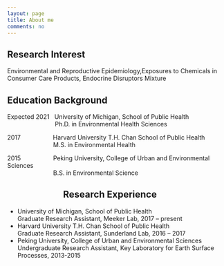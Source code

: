 ```yaml
---
layout: page
title: About me
comments: no
---
```


<!--we are changing here into About me-->
Research Interest
-----------------

Environmental and Reproductive Epidemiology,Exposures to Chemicals in Consumer Care Products, Endocrine Disruptors Mixture


Education Background
--------------------

Expected 2021   University of Michigan, School of Public Health<br/>
                             Ph.D. in Environmental Health Sciences 
                
2017                    Harvard University T.H. Chan School of Public Health<br/>
                             M.S. in Environmental Health
                          
2015                    Peking University, College of Urban and Environmental Sciences<br/>
                             B.S. in Environmental Science
  	                 
                           
Research Experience
-----------------------

- University of Michigan, School of Public Health 
<br/>Graduate Research Assistant, Meeker Lab, 2017 – present
- Harvard University T.H. Chan School of Public Health
<br/>Graduate Research Assistant, Sunderland Lab, 2016 – 2017
- Peking University, College of Urban and Environmental Sciences
<br/>Undergraduate Research Assistant, Key Laboratory for Earth Surface Processes, 2013-2015





